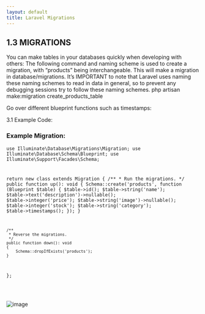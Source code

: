 ```yaml
---
layout: default
title: Laravel Migrations
---
```


<h2>1.3 MIGRATIONS</h2>
You can make tables in your databases quickly when developing with others:
The following command and naming scheme is used to create a migration, with “products” being interchangeable. This will make a migration in database/migrations. It’s IMPORTANT to note that Laravel uses naming these naming schemes to read in data in general, so to prevent any debugging sessions try to follow these naming schemes.
php artisan make:migration create_products_table


Go over different blueprint functions such as timestamps:

3.1 Example Code:

<h3>Example Migration:</h3>
<div class="codesnippet-wrapper">
  <div class="line-numbers">
</div>
<pre class="codesnippet">
<code><?php

use Illuminate\Database\Migrations\Migration;
use Illuminate\Database\Schema\Blueprint;
use Illuminate\Support\Facades\Schema;

return new class extends Migration
{
    /**
     * Run the migrations.
     */
    public function up(): void
    {
        Schema::create('products', function (Blueprint $table) {
            $table->id();
            $table->string('name');
            $table->text('description')->nullable();
            $table->integer('price');
            $table->string('image')->nullable();
            $table->integer('stock');
            $table->string('category');
            $table->timestamps();
        });
    }

    /**
     * Reverse the migrations.
     */
    public function down(): void
    {
        Schema::dropIfExists('products');
    }
};</code></pre></div>
<br>


![image](https://github.com/user-attachments/assets/f5485505-4098-47e9-aeb4-49303e6e03f5)
